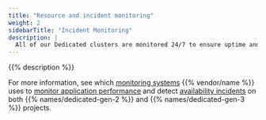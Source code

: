 ```yaml
---
title: "Resource and incident monitoring"
weight: 2
sidebarTitle: "Incident Monitoring"
description: |
  All of our Dedicated clusters are monitored 24/7 to ensure uptime and to measure server metrics such as available disk space, memory and disk usage, and several dozen other metrics that give us a complete picture of the health of your application’s infrastructure.
---
```


{{% description %}}

For more information, see which [monitoring systems](/dedicated-environments/security-monitoring.md) {{% vendor/name %}} uses to [monitor application performance](/dedicated-environments/security-monitoring.md#application-performance-monitoring)
and detect [availability incidents](/dedicated-environments/security-monitoring.md#availability-incident-handling-procedure)
on both {{% names/dedicated-gen-2 %}} and {{% names/dedicated-gen-3 %}} projects.